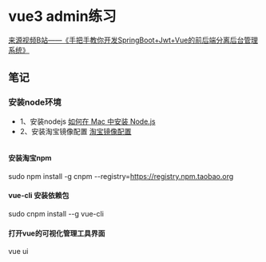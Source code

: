 # vue3 admin练习
[来源视频B站——《手把手教你开发SpringBoot+Jwt+Vue的前后端分离后台管理系统》](https://www.bilibili.com/video/BV1af4y1s7Wh?p=1)

## 笔记
### 安装node环境
* 1、安装nodejs
[如何在 Mac 中安装 Node.js](https://baijiahao.baidu.com/s?id=1714565564586085119&wfr=spider&for=pc)
* 2、安装淘宝镜像配置
[淘宝镜像配置](https://www.jianshu.com/p/98cfdbbcd479)
  ```shell
#### 安装淘宝npm
sudo npm install -g cnpm --registry=https://registry.npm.taobao.org
#### vue-cli 安装依赖包
sudo cnpm install --g vue-cli
#### 打开vue的可视化管理工具界面
vue ui
```